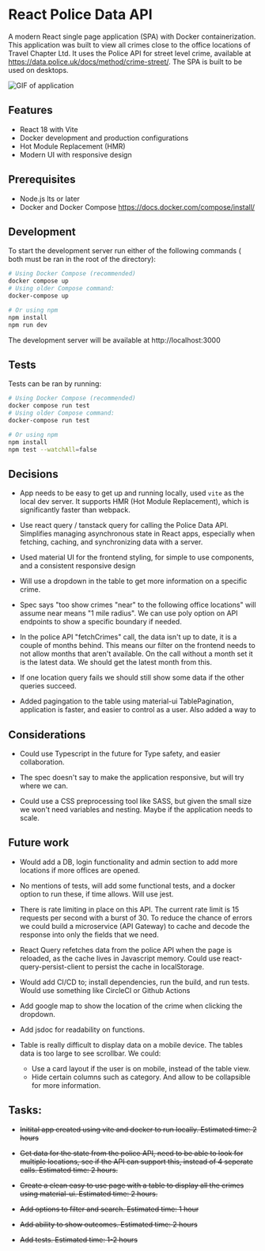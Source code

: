 # React Police Data API 

A modern React single page application (SPA) with Docker containerization. 
This application was built to view all crimes close to the office locations of Travel Chapter Ltd.
It uses the Police API for street level crime,  available at https://data.police.uk/docs/method/crime-street/. The SPA is built to be used on desktops. 

![GIF of application](https://media2.giphy.com/media/v1.Y2lkPTc5MGI3NjExNzN4NDllMXNzeDhsZmlieHZoN2VmZHBudGszZno4YnN1eThxdXN6bSZlcD12MV9pbnRlcm5hbF9naWZfYnlfaWQmY3Q9Zw/JsxzsugoPh25cy3UFK/giphy.gif)

## Features

- React 18 with Vite
- Docker development and production configurations
- Hot Module Replacement (HMR)
- Modern UI with responsive design

## Prerequisites

- Node.js lts or later
- Docker and Docker Compose https://docs.docker.com/compose/install/

## Development

To start the development server run either of the following commands ( both must be ran in the root of the directory):

```bash
# Using Docker Compose (recommended) 
docker compose up
# Using older Compose command:
docker-compose up

# Or using npm
npm install
npm run dev
```

The development server will be available at http://localhost:3000

## Tests
Tests can be ran by running:

```bash
# Using Docker Compose (recommended) 
docker compose run test
# Using older Compose command:
docker-compose run test

# Or using npm
npm install
npm test --watchAll=false
```


## Decisions

* App needs to be easy to get up and running locally, used `vite` as the local dev server. It supports HMR (Hot Module Replacement), which is significantly faster than webpack.

* Use react query / tanstack query for calling the Police Data API. Simplifies managing asynchronous state in React apps, especially when fetching, caching, and synchronizing data with a server.

* Used material UI for the frontend styling, for simple to use components, and a consistent responsive design

* Will use a dropdown in the table to get more information on a specific crime. 

* Spec says "too show crimes "near" to the following office locations" will assume near means "1 mile radius". We can use poly option on API endpoints to show a specific boundary if needed.

* In the police API "fetchCrimes" call, the data isn't up to date, it is a couple of months behind. This means our filter on the frontend needs to not allow months that aren't available. On the call without a month set it is the latest data. We should get the latest month from this. 

* If one location query fails we should still show some data if the other queries succeed.

* Added pagingation to the table using material-ui TablePagination, application is faster, and easier to control as a user. Also added a way to 


## Considerations

* Could use Typescript in the future for Type safety, and easier collaboration.

* The spec doesn't say to make the application responsive, but will try where we can.  

* Could use a CSS preprocessing tool like SASS, but given the small size we won't need variables and nesting. Maybe if the application needs to scale.



## Future work

* Would add a DB, login functionality and admin section to add more locations if more offices are opened. 

* No mentions of tests, will add some functional tests, and a docker option to run these, if time allows. Will use jest.

* There is rate limiting in place on this API. The current rate limit is 15 requests per second with a burst of 30. To reduce the chance of errors we could build a microservice (API Gateway) to cache and decode the response into only the fields that we need. 

* React Query refetches data from the police API when the page is reloaded, as the cache lives in Javascript memory. Could use react-query-persist-client to persist the cache in localStorage. 

* Would add CI/CD to; install dependencies, run the build, and run tests. Would use something like CircleCI or Github Actions

* Add google map to show the location of the crime when clicking the dropdown. 

* Add jsdoc for readability on functions. 

* Table is really difficult to display data on a mobile device. The tables data is too large to see scrollbar. We could:
    * Use a card layout if the user is on mobile, instead of the table view.
    * Hide certain columns such as category. And allow to be collapsible for more information.


## Tasks:

 * ~~Initital app created using vite and docker to run locally. Estimated time: 2 hours~~

 * ~~Get data for the state from the police API, need to be able to look for multiple locations, see if the API can support this, instead of 4 seperate calls. Estimated time: 2 hours.~~

 * ~~Create a clean easy to use page with a table to display all the crimes using material-ui. Estimated time: 2 hours.~~

 * ~~Add options to filter and search. Estimated time: 1 hour~~

 * ~~Add ability to show outcomes. Estimated time: 2 hours~~

 * ~~Add tests. Estimated time: 1-2 hours~~


